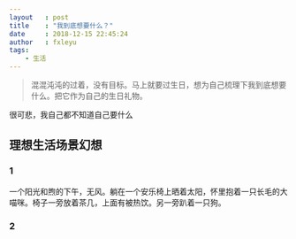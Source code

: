 ```yaml
---
layout   : post
title    : "我到底想要什么？"
date     : 2018-12-15 22:45:24
author   : fxleyu
tags:
    - 生活
---
```

> 混混沌沌的过着，没有目标。马上就要过生日，想为自己梳理下我到底想要什么。把它作为自己的生日礼物。


很可悲，我自己都不知道自己要什么

## 理想生活场景幻想
### 1
一个阳光和煦的下午，无风。躺在一个安乐椅上晒着太阳，怀里抱着一只长毛的大喵咪。椅子一旁放着茶几，上面有被热饮。另一旁趴着一只狗。

### 2
